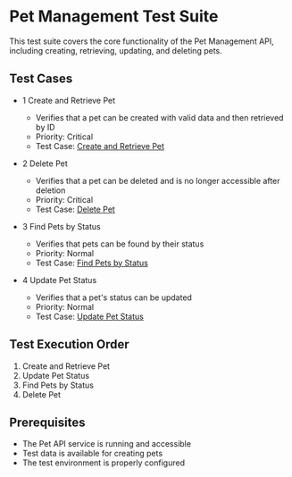 # Pet Management Test Suite

This test suite covers the core functionality of the Pet Management API, including creating, retrieving, updating, and
deleting pets.

## Test Cases

* 1 Create and Retrieve Pet
    * Verifies that a pet can be created with valid data and then retrieved by ID
    * Priority: Critical
    * Test Case: [Create and Retrieve Pet](../cases/pet-management.t.md#1-create-and-retrieve-pet)

* 2 Delete Pet
    * Verifies that a pet can be deleted and is no longer accessible after deletion
    * Priority: Critical
    * Test Case: [Delete Pet](../cases/pet-management.t.md#2-delete-pet)

* 3 Find Pets by Status
    * Verifies that pets can be found by their status
    * Priority: Normal
    * Test Case: [Find Pets by Status](../cases/pet-management.t.md#3-find-pets-by-status)

* 4 Update Pet Status
    * Verifies that a pet's status can be updated
    * Priority: Normal
    * Test Case: [Update Pet Status](../cases/pet-management.t.md#4-update-pet-status)

## Test Execution Order

1. Create and Retrieve Pet
2. Update Pet Status
3. Find Pets by Status
4. Delete Pet

## Prerequisites

* The Pet API service is running and accessible
* Test data is available for creating pets
* The test environment is properly configured
